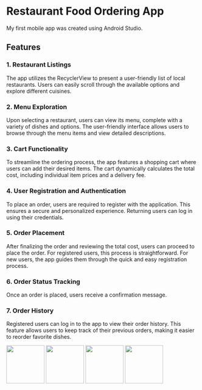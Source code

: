 # Restaurant Food Ordering App

My first mobile app was created using Android Studio.


## Features
### 1. Restaurant Listings
The app utilizes the RecyclerView to present a user-friendly list of local restaurants. Users can easily scroll through the available options and explore different cuisines.

### 2. Menu Exploration
Upon selecting a restaurant, users can view its menu, complete with a variety of dishes and options. The user-friendly interface allows users to browse through the menu items and view detailed descriptions.

### 3. Cart Functionality
To streamline the ordering process, the app features a shopping cart where users can add their desired items. The cart dynamically calculates the total cost, including individual item prices and a delivery fee.

### 4. User Registration and Authentication
To place an order, users are required to register with the application. This ensures a secure and personalized experience. Returning users can log in using their credentials.

### 5. Order Placement
After finalizing the order and reviewing the total cost, users can proceed to place the order. For registered users, this process is straightforward. For new users, the app guides them through the quick and easy registration process.

### 6. Order Status Tracking
Once an order is placed, users receive a confirmation message.

### 7. Order History
Registered users can log in to the app to view their order history. This feature allows users to keep track of their previous orders, making it easier to reorder favorite dishes.

<img src="https://github.com/NethmiSilva/Food-App/assets/91644460/3d65c1a2-d25a-404d-be19-4673caca5f96" width="100" height="100">
<img src="https://github.com/NethmiSilva/Food-App/assets/91644460/1a4b0c2c-40b8-4224-9f4d-fc8eca22909c" width="100" height="100">
<img src="(https://github.com/NethmiSilva/Food-App/assets/91644460/3c914197-aa49-4cb8-ba3c-af935c02ea64" width="100" height="100">
<img src="(https://github.com/NethmiSilva/Food-App/assets/91644460/d8ea6b0c-6ac1-4073-b577-0d179e3e43b6" width="100" height="100">

